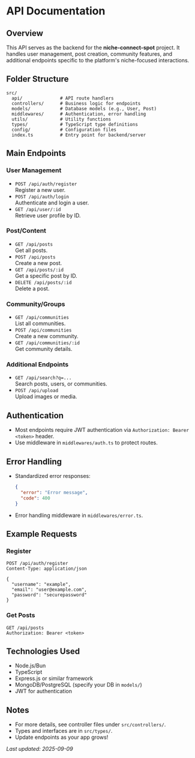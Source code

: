 # API Documentation

## Overview
This API serves as the backend for the **niche-connect-spot** project. It handles user management, post creation, community features, and additional endpoints specific to the platform's niche-focused interactions.

## Folder Structure
```
src/
  api/              # API route handlers
  controllers/      # Business logic for endpoints
  models/           # Database models (e.g., User, Post)
  middlewares/      # Authentication, error handling
  utils/            # Utility functions
  types/            # TypeScript type definitions
  config/           # Configuration files
  index.ts          # Entry point for backend/server
```

## Main Endpoints

### User Management
- `POST /api/auth/register`  
  Register a new user.
- `POST /api/auth/login`  
  Authenticate and login a user.
- `GET /api/user/:id`  
  Retrieve user profile by ID.

### Post/Content
- `GET /api/posts`  
  Get all posts.
- `POST /api/posts`  
  Create a new post.
- `GET /api/posts/:id`  
  Get a specific post by ID.
- `DELETE /api/posts/:id`  
  Delete a post.

### Community/Groups
- `GET /api/communities`  
  List all communities.
- `POST /api/communities`  
  Create a new community.
- `GET /api/communities/:id`  
  Get community details.

### Additional Endpoints
- `GET /api/search?q=...`  
  Search posts, users, or communities.
- `POST /api/upload`  
  Upload images or media.

## Authentication
- Most endpoints require JWT authentication via `Authorization: Bearer <token>` header.
- Use middleware in `middlewares/auth.ts` to protect routes.

## Error Handling
- Standardized error responses:
  ```json
  {
    "error": "Error message",
    "code": 400
  }
  ```
- Error handling middleware in `middlewares/error.ts`.

## Example Requests

### Register
```http
POST /api/auth/register
Content-Type: application/json

{
  "username": "example",
  "email": "user@example.com",
  "password": "securepassword"
}
```

### Get Posts
```http
GET /api/posts
Authorization: Bearer <token>
```

## Technologies Used
- Node.js/Bun
- TypeScript
- Express.js or similar framework
- MongoDB/PostgreSQL (specify your DB in `models/`)
- JWT for authentication

## Notes
- For more details, see controller files under `src/controllers/`.
- Types and interfaces are in `src/types/`.
- Update endpoints as your app grows!

_Last updated: 2025-09-09_
